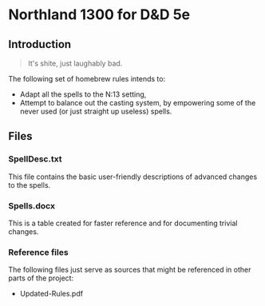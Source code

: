 # Northland 1300 for D&D 5e

## Introduction

> It's shite, just laughably bad.

The following set of homebrew rules intends to:
* Adapt all the spells to the N:13 setting,
* Attempt to balance out the casting system, by empowering some of the never used (or just straight up useless) spells.

## Files

### SpellDesc.txt

This file contains the basic user-friendly descriptions of advanced changes to the spells.

### Spells.docx

This is a table created for faster reference and for documenting trivial changes.

### Reference files

The following files just serve as sources that might be referenced in other parts of the project:
* Updated-Rules.pdf
